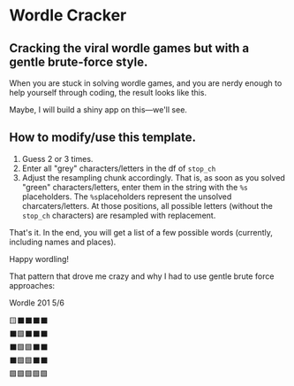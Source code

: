 # Wordle Cracker

## Cracking the viral wordle games but with a gentle brute-force style.

When you are stuck in solving wordle games, and you are nerdy enough to help yourself through coding, 
the result looks like this.

Maybe, I will build a shiny app on this—we'll see.

## How to modify/use this template.

 1. Guess 2 or 3 times.
 2. Enter all "grey" characters/letters in the df of `stop_ch`
 3. Adjust the resampling chunk accordingly. That is, as soon as you solved "green" characters/letters, enter them in the string with the `%s` placeholders.
    The `%s`placeholders represent the unsolved charcaters/letters. At those positions, all possible letters (without the `stop_ch` characters) are resampled with replacement. 
 
 That's it. In the end, you will get a list of a few possible words (currently, including names and places).

Happy wordling!

That pattern that drove me crazy and why I had to use gentle brute force approaches: 

Wordle 201 5/6

  🟨⬛⬛⬛⬛\
  ⬛🟩⬛⬛⬛\
  ⬛🟩🟩⬛⬛\
  ⬛🟩🟩⬛⬛\
  🟩🟩🟩🟩🟩
